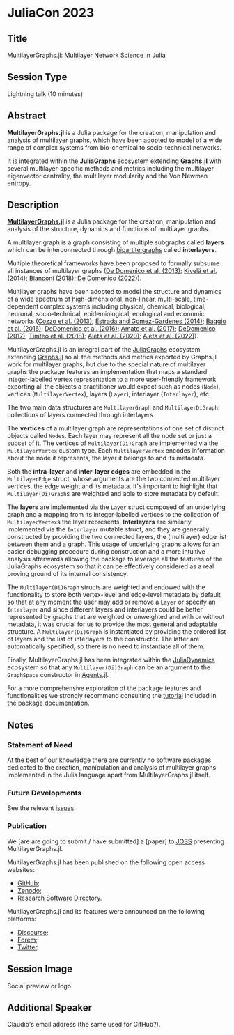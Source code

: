 # JuliaCon 2023

## Title 

MultilayerGraphs.jl: Multilayer Network Science in Julia

## Session Type 

Lightning talk (10 minutes) 

## Abstract 

**MultilayerGraphs.jl** is a Julia package for the creation, manipulation and analysis of multilayer graphs, which have been adopted to model of a wide range of complex systems from bio-chemical to socio-technical networks.

It is integrated within the **JuliaGraphs** ecosystem extending **Graphs.jl** with several multilayer-specific methods and metrics including the multilayer eigenvector centrality, the multilayer modularity and the Von Newman entropy. 

## Description 

[**MultilayerGraphs.jl**](https://github.com/JuliaGraphs/MultilayerGraphs.jl) is a Julia package for the creation, manipulation and analysis of the structure, dynamics and functions of multilayer graphs. 

A multilayer graph is a graph consisting of multiple subgraphs called **layers** which can be interconnected through [bipartite graphs](https://en.wikipedia.org/wiki/Bipartite_graph) called **interlayers**. 

Multiple theoretical frameworks have been proposed to formally subsume all instances of multilayer graphs ([De Domenico  et al. (2013)](https://doi.org/10.1103/physrevx.3.041022); [Kivelä et al. (2014)](https://doi.org/10.1093/comnet/cnu016); [Bianconi (2018)](https://doi.org/10.1093/oso/9780198753919.001.0001); [De Domenico (2022)](https://doi.org/10.1007/978-3-030-75718-2)). 

Multilayer graphs have been adopted to model the structure and dynamics of a wide spectrum of high-dimensional, non-linear, multi-scale, time-dependent complex systems including physical, chemical, biological, neuronal, socio-technical, epidemiological, ecological and economic networks ([Cozzo et al. (2013)](https://doi.org/10.1103/physreve.88.050801); [Estrada and Gomez-Gardenes (2014)](https://doi.org/10.1103/physreve.89.042819); [Baggio et al. (2016)](https://doi.org/10.1073/pnas.1604401113); [DeDomenico et al. (2016)](https://doi.org/10.1038/nphys3865); [Amato et al. (2017)](https://doi.org/10.1038/s41598-017-06933-2); [DeDomenico (2017)](https://doi.org/10.1093/gigascience/gix004); [Timteo et al. (2018)](https://doi.org/10.1038/s41467-017-02658-y); [Aleta et al. (2020)](https://doi.org/10.1038/s41562-020-0931-9); [Aleta et al. (2022)](https://doi.org/10.1073/pnas.2112182119)). 

MultilayerGraphs.jl is an integral part of the [JuliaGraphs](https://github.com/JuliaGraphs) ecosystem extending [Graphs.jl](https://github.com/JuliaGraphs/Graphs.jl) so all the methods and metrics exported by Graphs.jl work for multilayer graphs, but due to the special nature of multilayer graphs the package features an implementation that maps a standard integer-labelled vertex representation to a more user-friendly framework exporting all the objects a practitioner would expect such as nodes (`Node`), vertices (`MultilayerVertex`), layers (`Layer`), interlayer (`Interlayer`), etc.

The two main data structures are `MultilayerGraph` and `MultilayerDiGraph`: collections of layers connected through interlayers. 

The **vertices** of a multilayer graph are representations of one set of distinct objects called `Node`s. Each layer may represent all the node set or just a subset of it. The vertices of `Multilayer(Di)Graph` are implemented via the `MultilayerVertex` custom type. Each `MultilayerVertex` encodes information about the node it represents, the layer it belongs to and its metadata. 

Both the **intra-layer** and **inter-layer edges** are embedded in the `MultilayerEdge` struct, whose arguments are the two connected multilayer vertices, the edge weight and its metadata. It's important to highlight that `Multilayer(Di)Graph`s are weighted and able to store metadata by default.

The **layers** are implemented via the `Layer` struct composed of an underlying graph and a mapping from its integer-labelled vertices to the collection of `MultilayerVertex`s the layer represents. **Interlayers** are similarly implemented via the `Interlayer` mutable struct, and they are generally constructed by providing the two connected layers, the (multilayer) edge list between them and a graph. This usage of underlying graphs allows for an easier debugging procedure during construction and a more intuitive analysis afterwards allowing the package to leverage all the features of the JuliaGraphs ecosystem so that it can be effectively considered as a real proving ground of its internal consistency.

The `Multilayer(Di)Graph` structs are weighted and endowed with the functionality to store both vertex-level and edge-level metadata by default so that at any moment the user may add or remove a `Layer` or specify an `Interlayer` and since different layers and interlayers could be better represented by graphs that are weighted or unweighted and with or without metadata, it was crucial for us to provide the most general and adaptable structure. A `Multilayer(Di)Graph` is instantiated by providing the ordered list of layers and the list of interlayers to the constructor. The latter are automatically specified, so there is no need to instantiate all of them. 

Finally, MultilayerGraphs.jl has been integrated within the [JuliaDynamics](https://github.com/JuliaDynamics) ecosystem so that any `Multilayer(Di)Graph` can be an argument to the `GraphSpace` constructor in [Agents.jl](https://github.com/JuliaDynamics/Agents.jl). 

For a more comprehensive exploration of the package features and functionalities we strongly recommend consulting the [tutorial](https://juliagraphs.org/MultilayerGraphs.jl/stable/#Tutorial) included in the package documentation. 

## Notes 

### Statement of Need 
At the best of our knowledge there are currently no software packages dedicated to the creation, manipulation and analysis of multilayer graphs implemented in the Julia language apart from MultilayerGraphs.jl itself.

### Future Developments 
See the relevant [issues](https://github.com/JuliaGraphs/MultilayerGraphs.jl/issues). 

### Publication
We [are are going to submit / have submitted] a [paper] to [JOSS](https://joss.theoj.org) presenting MultilayerGraphs.jl. 

MultilayerGraphs.jl has been published on the following open access websites: 
- [GitHub](https://github.com/JuliaGraphs/MultilayerGraphs.jl);
- [Zenodo](https://doi.org/10.5281/zenodo.7009172);
- [Research Software Directory](https://research-software-directory.org/software/multilayergraphs).

MultilayerGraphs.jl and its features were announced on the following platforms:
- [Discourse](https://discourse.julialang.org/t/ann-multilayergraphs-jl-a-package-to-construct-handle-and-analyse-multilayer-graphs/85988);
- [Forem](https://forem.julialang.org/inphyt/ann-multilayergraphsjl-a-package-to-construct-handle-and-analyse-multilayer-graphs-3k22);
- [Twitter](https://twitter.com/In_Phy_T/status/1560594513189638146).

## Session Image

Social preview or logo. 

## Additional Speaker 

Claudio's email address (the same used for GitHub?). 

